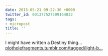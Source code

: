 ```yaml
---
date: 2015-05-21 09:22:30 +0000
twitter_id: 601377527509164032
tags:
- micropost
title: ''
---
```


I might have written a Destiny thing... [plotholefragments.tumblr.com/tagged/light-b…](http://plotholefragments.tumblr.com/tagged/light-banter/chrono)
